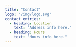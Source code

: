 ```yaml
---
title: "Contact"
logo: "/img/logo.svg"
contact_entries:
  - heading: Location
    text: "Address info here."
  - heading: Hours
    text: "Hours info here."
---
```

